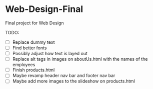 # Web-Design-Final
Final project for Web Design


TODO:
- [ ] Replace dummy text
- [ ] Find better fonts
- [ ] Possibly adjust how text is layed out
- [ ] Replace alt tags in images on aboutUs.html with the names of the employees
- [ ] Finish products.html
- [ ] Maybe revamp header nav bar and footer nav bar
- [ ] Maybe add more images to the slideshow on products.html